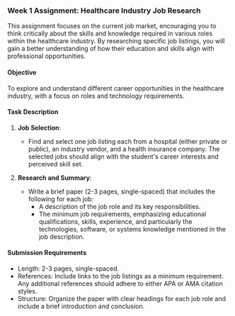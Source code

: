### Week 1 Assignment: Healthcare Industry Job Research

This assignment focuses on the current job market, encouraging you to think critically about the skills and knowledge required in various roles within the healthcare industry. By researching specific job listings, you will gain a better understanding of how their education and skills align with professional opportunities.

#### Objective
To explore and understand different career opportunities in the healthcare industry, with a focus on roles and technology requirements.

#### Task Description
1. **Job Selection**: 
   - Find and select one job listing each from a hospital (either private or public), an industry vendor, and a health insurance company. The selected jobs should align with the student's career interests and perceived skill set.

2. **Research and Summary**:
   - Write a brief paper (2-3 pages, single-spaced) that includes the following for each job:
     - A description of the job role and its key responsibilities.
     - The minimum job requirements, emphasizing educational qualifications, skills, experience, and particularly the technologies, software, or systems knowledge mentioned in the job description.

#### Submission Requirements
- Length: 2-3 pages, single-spaced.
- References: Include links to the job listings as a minimum requirement. Any additional references should adhere to either APA or AMA citation styles.
- Structure: Organize the paper with clear headings for each job role and include a brief introduction and conclusion.
